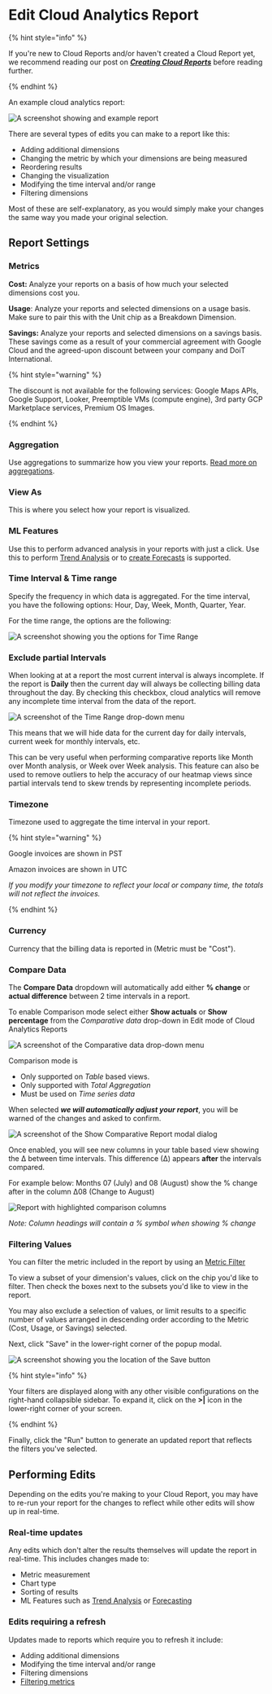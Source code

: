 # Edit Cloud Analytics Report

{% hint style="info" %}

If you're new to Cloud Reports and/or haven't created a Cloud Report yet, we recommend reading our post on [_**Creating Cloud Reports**_](create-cloud-report/) before reading further.

{% endhint %}

An example cloud analytics report:

![A screenshot showing and example report](../.gitbook/assets/example-report.png)

There are several types of edits you can make to a report like this:

* Adding additional dimensions
* Changing the metric by which your dimensions are being measured
* Reordering results
* Changing the visualization
* Modifying the time interval and/or range
* Filtering dimensions

Most of these are self-explanatory, as you would simply make your changes the same way you made your original selection.

## Report Settings

### Metrics

**Cost:** Analyze your reports on a basis of how much your selected dimensions cost you.

**Usage**: Analyze your reports and selected dimensions on a usage basis. Make sure to pair this with the Unit chip as a Breakdown Dimension.

**Savings:** Analyze your reports and selected dimensions on a savings basis. These savings come as a result of your commercial agreement with Google Cloud and the agreed-upon discount between your company and DoiT International.

{% hint style="warning" %}

The discount is not available for the following services: Google Maps APIs, Google Support, Looker, Preemptible VMs (compute engine), 3rd party GCP Marketplace services, Premium OS Images.

{% endhint %}

### Aggregation

Use aggregations to summarize how you view your reports. [Read more on aggregations](https://help.doit-intl.com/cloud-analytics/using-aggregations-in-cloud-reports).

### View As

This is where you select how your report is visualized.

### ML Features

Use this to perform advanced analysis in your reports with just a click. Use this to perform [Trend Analysis](https://help.doit-intl.com/cloud-analytics/trend-analysis) or to [create Forecasts](https://help.doit-intl.com/cloud-analytics/forecasting) is supported.

### Time Interval & Time range

Specify the frequency in which data is aggregated. For the time interval, you have the following options: Hour, Day, Week, Month, Quarter, Year.

For the time range, the options are the following:

![A screenshot showing you the options for Time Range](../.gitbook/assets/time-range-options.png)

### Exclude partial Intervals

When looking at at a report the most current interval is always incomplete. If the report is **Daily** then the current day will always be collecting billing data throughout the day. By checking this checkbox, cloud analytics will remove any incomplete time interval from the data of the report.

![A screenshot of the Time Range drop-down menu](../.gitbook/assets/time-range-menu.png)

This means that we will hide data for the current day for daily intervals, current week for monthly intervals, etc.

This can be very useful when performing comparative reports like Month over Month analysis, or Week over Week analysis. This feature can also be used to remove outliers to help the accuracy of our heatmap views since partial intervals tend to skew trends by representing incomplete periods.

### Timezone

Timezone used to aggregate the time interval in your report.

{% hint style="warning" %}

Google invoices are shown in PST

Amazon invoices are shown in UTC

_If you modify your timezone to reflect your local or company time, the totals will not reflect the invoices._

{% endhint %}

### Currency

Currency that the billing data is reported in (Metric must be "Cost").

### Compare Data

The **Compare Data** dropdown will automatically add either **% change** or **actual difference** between 2 time intervals in a report.

To enable Comparison mode select either **Show actuals** or **Show percentage** from the _Comparative data_ drop-down in Edit mode of Cloud Analytics Reports

![A screenshot of the Comparative data drop-down menu](../.gitbook/assets/comparative-data-menu.png)

Comparison mode is

* Only supported on _Table_ based views.
* Only supported with _Total Aggregation_
* Must be used on _Time series data_

When selected _**we will automatically adjust your report**_, you will be warned of the changes and asked to confirm.

![A screenshot of the Show Comparative Report modal dialog](../.gitbook/assets/show-comparative-report-dialog.png)

Once enabled, you will see new columns in your table based view showing the ∆ between time intervals. This difference (∆) appears **after** the intervals compared.

For example below: Months 07 (July) and 08 (August) show the % change after in the column ∆08 (Change to August)

![Report with highlighted comparison columns](../.gitbook/assets/report-highlighted-columns.png)

_Note: Column headings will contain a % symbol when showing % change_

### Filtering Values

You can filter the metric included in the report by using an [Metric Filter](metric-filters.md)

To view a subset of your dimension's values, click on the chip you'd like to filter. Then check the boxes next to the subsets you'd like to view in the report.

You may also exclude a selection of values, or limit results to a specific number of values arranged in descending order according to the Metric (Cost, Usage, or Savings) selected.

Next, click "Save" in the lower-right corner of the popup modal.

![A screenshot showing you the location of the Save button](../.gitbook/assets/cloudreports-filters.jpg)

{% hint style="info" %}

Your filters are displayed along with any other visible configurations on the right-hand collapsible sidebar. To expand it, click on the **>|** icon in the lower-right corner of your screen.

{% endhint %}

Finally, click the "Run" button to generate an updated report that reflects the filters you've selected.

## Performing Edits

Depending on the edits you're making to your Cloud Report, you may have to re-run your report for the changes to reflect while other edits will show up in real-time.

### Real-time updates

Any edits which don't alter the results themselves will update the report in real-time. This includes changes made to:

* Metric measurement
* Chart type
* Sorting of results
* ML Features such as [Trend Analysis](trend-analysis.md) or [Forecasting](forecasting.md)

### Edits requiring a refresh

Updates made to reports which require you to refresh it include:

* Adding additional dimensions
* Modifying the time interval and/or range
* Filtering dimensions
* [Filtering metrics](metric-filters.md)
